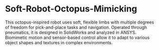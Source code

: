 # Soft-Robot-Octopus-Mimicking
This octopus-inspired robot uses soft, flexible limbs with multiple degrees of freedom for pick-and-place tasks and navigation. Operated through pneumatics, it is designed in SolidWorks and analyzed in ANSYS. Biomimetic motion and sensor-based control allow it to adapt to various object shapes and textures in complex environments.
